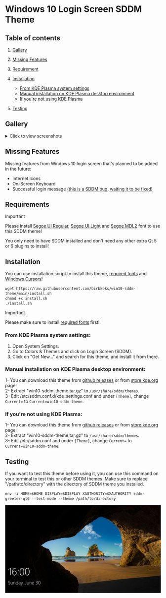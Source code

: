 # Windows 10 Login Screen SDDM Theme

## Table of contents

1. [Gallery](#gallery)
2. [Missing Features](#missing-features)
3. [Requirement](#requirements)
4. [Installation](#installation)
   - [From KDE Plasma system settings](#from-kde-plasma-system-settings)
   - [Manual installation on KDE Plasma desktop environment](#manual-installation-on-kde-plasma-desktop-environment)
   - [If you're not using KDE Plasma](#if-youre-not-using-kde-plasma)

5. [Testing](#testing)

## Gallery

<details>
  <summary>Click to view screenshots</summary>

![win10-sddm-gallery1](https://github.com/birbkeks/win10-sddm-theme/assets/67545942/874cec18-953d-44db-832b-4f88fb0444e3)

![win10-sddm-gallery2](https://github.com/birbkeks/win10-sddm-theme/assets/67545942/ed41c78f-4822-456a-93e0-3cc25860fdc7)

![win10-sddm-gallery3](https://github.com/birbkeks/win10-sddm-theme/assets/67545942/3cf94dd4-c2b1-418e-a169-657d1a3e3a04)

![win10-sddm-gallery4](https://github.com/birbkeks/win10-sddm-theme/assets/67545942/25dc7836-6c3c-4e24-9121-dbc94a325a5d)

</details>

## Missing Features
Missing features from Windows 10 login screen that's planned to be added in the future:

- Internet icons
- On-Screen Keyboard
- Successful login message [(this is a SDDM bug, waiting it to be fixed)](https://github.com/sddm/sddm/issues/1960)

## Requirements

>[!IMPORTANT]
>Please install [Segoe UI Regular](https://github.com/microsoft/reactxp/raw/master/samples/TodoList/src/resources/fonts/SegoeUI-Regular.ttf),
  [Segoe UI Light](https://github.com/microsoft/reactxp/raw/master/samples/TodoList/src/resources/fonts/SegoeUI-Light.ttf) and
    [Segoe MDL2](https://github.com/syncfusion/xamarin-demos/raw/master/Forms/TabView/TabView.UWP/Assets/Fonts/Segoe%20MDL2%20Assets.ttf)
      font to use this SDDM theme!

You only need to have SDDM installed and don't need any other extra Qt 5 or 6 plugins to install!

## Installation

You can use installation script to install this theme, [required fonts](#requirements) and [Windows Cursors](https://github.com/birbkeks/windows-cursors)! 

```
wget https://raw.githubusercontent.com/birbkeks/win10-sddm-theme/main/install.sh
chmod +x install.sh
./install.sh
```

>[!IMPORTANT]
>Please make sure to install [required fonts](#requirements) first!

### From KDE Plasma system settings:
1. Open System Settings.
2. Go to Colors & Themes and click on Login Screen (SDDM).
3. Click on "Get New..." and search for this theme, and install it from there.

### Manual installation on KDE Plasma desktop environment:
1- You can download this theme from [github releases](https://github.com/birbkeks/win10-sddm-theme/releases) or from [store.kde.org](https://store.kde.org/p/2170777) page! <br>
2- Extract "win10-sddm-theme.tar.gz" to `/usr/share/sddm/themes`. <br>
3- Edit /etc/sddm.conf.d/kde_settings.conf  and under `[Theme]`, change `Current=` to `Current=win10-sddm-theme`.

### If you're not using KDE Plasma:
1- You can download this theme from [github releases](https://github.com/birbkeks/win10-sddm-theme/releases) or from [store.kde.org](https://store.kde.org/p/2170777) page! <br>
2- Extract "win10-sddm-theme.tar.gz" to `/usr/share/sddm/themes`. <br>
3- Edit /etc/sddm.conf  and under `[Theme]`, change `Current=` to `Current=win10-sddm-theme`.

## Testing

If you want to test this theme before using it, you can use this command on your terminal to test this or other SDDM themes. Make sure to replace "/path/to/directory" with the directory of SDDM theme you installed.

```
env -i HOME=$HOME DISPLAY=$DISPLAY XAUTHORITY=$XAUTHORITY sddm-greeter-qt6 --test-mode --theme /path/to/directory
```

![](preview.png)
